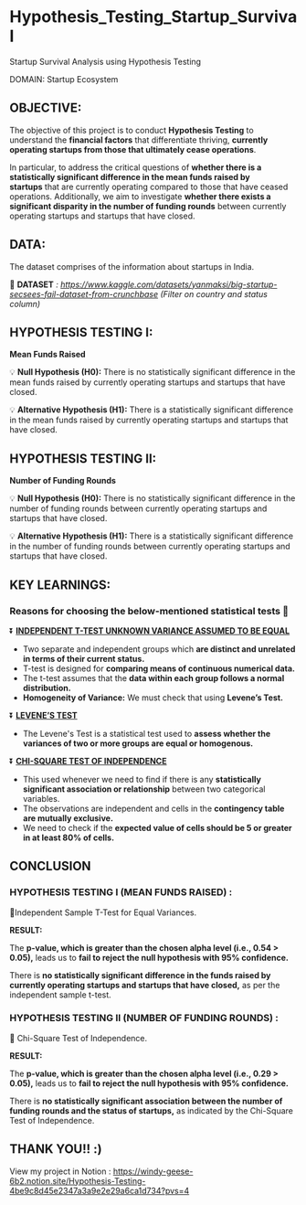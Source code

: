 # Hypothesis_Testing_Startup_Survival
Startup Survival Analysis using Hypothesis Testing

DOMAIN: Startup Ecosystem

## OBJECTIVE:
The objective of this project is to conduct **Hypothesis Testing** to understand the **financial factors** that differentiate thriving, **currently operating startups from those that ultimately cease operations**.

In particular, to address the critical questions of **whether there is a statistically significant difference in the mean funds raised by startups** that are currently operating compared to those that have ceased operations. Additionally, we aim to investigate **whether there exists a significant disparity in the number of funding rounds** between currently operating startups and startups that have closed.

## DATA:
The dataset comprises of the information about startups in India.

📌 **DATASET** *: https://www.kaggle.com/datasets/yanmaksi/big-startup-secsees-fail-dataset-from-crunchbase* *(Filter on country and status column)*

## **HYPOTHESIS TESTING I:**

**Mean Funds Raised**

💡 **Null Hypothesis (H0):** There is no statistically significant difference in the mean funds raised by currently operating startups and startups that have closed.

💡 **Alternative Hypothesis (H1):** There is a statistically significant difference in the mean funds raised by currently operating startups and startups that have closed.

## **HYPOTHESIS TESTING II:**

**Number of Funding Rounds**

💡 **Null Hypothesis (H0):** There is no statistically significant difference in the number of funding rounds between currently operating startups and startups that have closed.

💡 **Alternative Hypothesis (H1):** There is a statistically significant difference in the number of funding rounds between currently operating startups and startups that have closed.

## KEY LEARNINGS:

### Reasons for choosing the below-mentioned statistical tests 📢

⏬ [**INDEPENDENT T-TEST UNKNOWN VARIANCE ASSUMED TO BE EQUAL**](https://www.notion.so/Hypothesis-Testing-4be9c8d45e2347a3a9e2e29a6ca1d734?pvs=21)

- Two separate and independent groups which **are distinct and unrelated in terms of their current status.**
- T-test is designed for **comparing means of continuous numerical data.**
- The t-test assumes that the **data within each group follows a normal distribution.**
- **Homogeneity of Variance:** We must check that using **Levene’s Test.**

⏬ [**LEVENE’S TEST**](https://www.notion.so/Hypothesis-Testing-4be9c8d45e2347a3a9e2e29a6ca1d734?pvs=21)

- The Levene's Test is a statistical test used to **assess whether the variances of two or more groups are equal or homogenous.**

⏬ [**CHI-SQUARE TEST OF INDEPENDENCE**](https://www.notion.so/Hypothesis-Testing-4be9c8d45e2347a3a9e2e29a6ca1d734?pvs=21)

- This used whenever we need to find if there is any **statistically significant association or relationship** between two categorical variables.
- The observations are independent and cells in the **contingency table are mutually exclusive.**
- We need to check if the **expected value of cells should be 5 or greater in at least 80% of cells.**

## ****CONCLUSION****

### **HYPOTHESIS TESTING I (MEAN FUNDS RAISED) :**
📌Independent Sample T-Test for Equal Variances.
 
**RESULT:**

The **p-value, which is greater than the chosen alpha level (i.e., 0.54 > 0.05),** leads us to **fail to reject the null hypothesis with 95% confidence.**

There is **no statistically significant difference in the funds raised by currently operating startups and startups that have closed,** as per the independent sample t-test.

### **HYPOTHESIS TESTING II (NUMBER OF FUNDING ROUNDS) :**
📌 Chi-Square Test of Independence.

**RESULT:**

The **p-value, which is greater than the chosen alpha level (i.e., 0.29 > 0.05),** leads us to **fail to reject the null hypothesis with 95% confidence.**

There is **no statistically significant association between the number of funding rounds and the status of startups,** as indicated by the Chi-Square Test of Independence.

## THANK YOU!! :)

View my project in Notion : https://windy-geese-6b2.notion.site/Hypothesis-Testing-4be9c8d45e2347a3a9e2e29a6ca1d734?pvs=4
